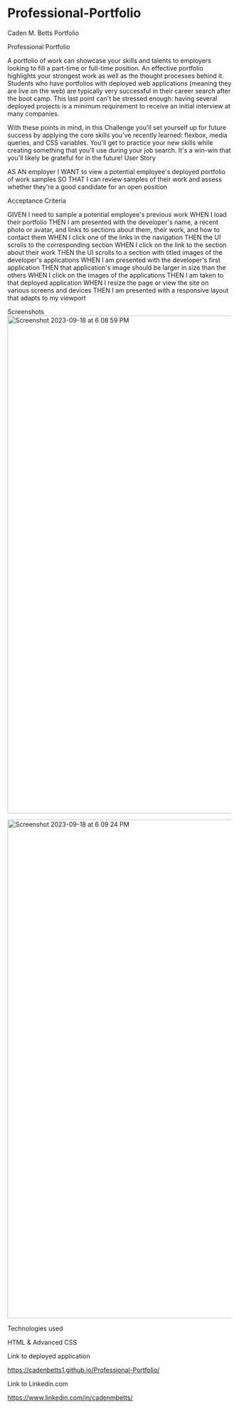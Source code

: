 # Professional-Portfolio
Caden M. Betts Portfolio 

Professional Portfolio

A portfolio of work can showcase your skills and talents to employers looking to fill a part-time or full-time position. An effective portfolio highlights your strongest work as well as the thought processes behind it. Students who have portfolios with deployed web applications (meaning they are live on the web) are typically very successful in their career search after the boot camp. This last point can't be stressed enough: having several deployed projects is a minimum requirement to receive an initial interview at many companies.

With these points in mind, in this Challenge you'll set yourself up for future success by applying the core skills you've recently learned: flexbox, media queries, and CSS variables. You'll get to practice your new skills while creating something that you'll use during your job search. It's a win-win that you'll likely be grateful for in the future!
User Story

AS AN employer
I WANT to view a potential employee's deployed portfolio of work samples
SO THAT I can review samples of their work and assess whether they're a good candidate for an open position

Acceptance Criteria

GIVEN I need to sample a potential employee's previous work
WHEN I load their portfolio
THEN I am presented with the developer's name, a recent photo or avatar, and links to sections about them, their work, and how to contact them
WHEN I click one of the links in the navigation
THEN the UI scrolls to the corresponding section
WHEN I click on the link to the section about their work
THEN the UI scrolls to a section with titled images of the developer's applications
WHEN I am presented with the developer's first application
THEN that application's image should be larger in size than the others
WHEN I click on the images of the applications
THEN I am taken to that deployed application
WHEN I resize the page or view the site on various screens and devices
THEN I am presented with a responsive layout that adapts to my viewport


Screenshots
<img width="1116" alt="Screenshot 2023-09-18 at 6 08 59 PM" src="https://github.com/cadenbetts1/Professional-Portfolio/assets/132243976/9202e3d9-edeb-4da8-8fe6-1ad92e1d277a">

<img width="1118" alt="Screenshot 2023-09-18 at 6 09 24 PM" src="https://github.com/cadenbetts1/Professional-Portfolio/assets/132243976/d8c307e4-16ed-4cd4-bae5-28ebdee70e26">


Technologies used

HTML & Advanced CSS 

Link to deployed application

https://cadenbetts1.github.io/Professional-Portfolio/



Link to Linkedin.com

https://www.linkedin.com/in/cadenmbetts/
